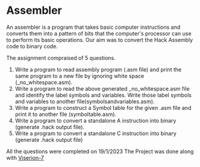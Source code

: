 # Assembler
An assembler is a program that takes basic computer instructions and converts them into a pattern of bits that 
the computer's processor can use to perform its basic operations.
Our aim was to convert the Hack Assembly code to binary code.

The assignment compraised of 5 questions.

1. Write a program to read assembly program (.asm file) and print the same program to a new
   file by ignoring white space (_no_whitespace.asm).
2. Write a program to read the above generated _no_whitespace.asm file and identify the label
   symbols and variables. Write those label symbols and variables to another file(symbolsandvariables.asm).
3. Write a program to construct a Symbol table for the given .asm file and print it to another file
   (symboltable.asm).
4. Write a program to convert a standalone A instruction into binary (generate .hack output file).
5. Write a program to convert a standalone C instruction into binary (generate .hack output file)

All the questions were completed on 19/1/2023
The Project was done along with [Viserion-7](https://github.com/Viserion-7)
